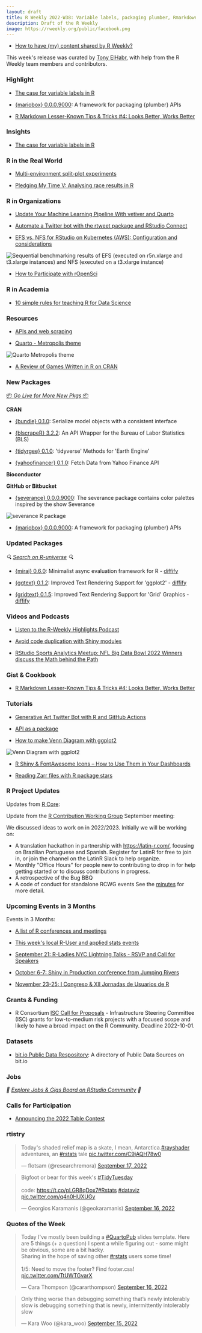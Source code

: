 ```yaml
---
layout: draft
title: R Weekly 2022-W38: Variable labels, packaging plumber, Rmarkdown tips
description: Draft of the R Weekly
image: https://rweekly.org/public/facebook.png
---
```


+ [How to have (my) content shared by R Weekly?](https://github.com/rweekly/rweekly.org#how-to-have-my-content-shared-by-r-weekly)

This week's release was curated by [Tony ElHabr](https://twitter.com/TonyElHabr), with help from the R Weekly team members and contributors.

### Highlight

+ [The case for variable labels in R](https://www.pipinghotdata.com/posts/2022-09-13-the-case-for-variable-labels-in-r)

+ [{mariobox} 0.0.0.9000](https://github.com/ThinkR-open/mariobox): A framework for packaging {plumber} APIs

+ [R Markdown Lesser-Known Tips & Tricks #4: Looks Better, Works Better](https://www.rstudio.com/blog/r-markdown-tips-tricks-4-looks-better-works-better/)

### Insights

+ [The case for variable labels in R](https://www.pipinghotdata.com/posts/2022-09-13-the-case-for-variable-labels-in-r)

### R in the Real World

+ [Multi-environment split-plot experiments](https://www.statforbiology.com/2022/stat_lmm_2-wayssplitrepeated/)

+ [Pledging My Time V: Analysing race results in R](https://quantixed.org/2022/09/12/pledging-my-time-v-analysing-race-results-in-r/)

### R in Organizations

+ [Update Your Machine Learning Pipeline With vetiver and Quarto](https://www.rstudio.com/blog/update-your-machine-learning-pipeline-with-vetiver-and-quarto/)

+ [Automate a Twitter bot with the rtweet package and RStudio Connect](https://rviews.rstudio.com/2022/09/13/automate-a-twitter-bot-with-rtweet-and-rstudio-connect/)

+ [EFS vs. NFS for RStudio on Kubernetes (AWS): Configuration and considerations](https://www.cynkra.com/blog/2022-09-14-rstudio-efs-nfs/)

![Sequential benchmarking results of EFS (executed on r5n.xlarge and t3.xlarge instances) and NFS (executed on a t3.xlarge instance)](https://raw.githubusercontent.com/rweekly/image/master/2022/W38/efs-nfs-sequential_600.png)

+ [How to Participate with rOpenSci](https://ropensci.org/blog/2022/09/13/contributing-ropensci/)

### R in Academia

+ [10 simple rules for teaching R for Data Science](https://ttimbers.github.io/10-simple-rules-for-teaching-R-for-Data-Science/10-simple-rules-for-teaching-r-for-data-science.html#1)

### Resources

+ [APIs and web scraping](https://talks.andrewheiss.com/2022-seacen/presentation/#/title-slide)

+ [Quarto - Metropolis theme](https://pat-s.me/quarto-metropolis-theme/)

![Quarto Metropolis theme](https://raw.githubusercontent.com/rweekly/image/master/2022/W38/quart-metropolis_600.png)

+ [A Review of Games Written in R on CRAN](https://tankard.id/post/review-of-games-written-in-r/)

### New Packages

<p class="added-hostname"><a href="https://rweekly.org/live" target="_blank" class="externalLink">📦 <i>Go Live for More New Pkgs</i> 📦</a></p>

**CRAN**

+ [{bundle} 0.1.0](https://www.tidyverse.org/blog/2022/09/bundle-0-1-0/): Serialize model objects with a consistent interface

+ [{blscrapeR} 3.2.2](https://cran.r-project.org/package=blscrapeR): An API Wrapper for the Bureau of Labor Statistics (BLS)

+ [{tidyrgee} 0.1.0](https://cran.r-project.org/package=tidyrgee): 'tidyverse' Methods for 'Earth Engine'

+ [{yahoofinancer} 0.1.0](https://cran.r-project.org/package=yahoofinancer): Fetch Data from Yahoo Finance API

**Bioconductor**

**GitHub or Bitbucket**

+ [{severance} 0.0.0.9000](https://github.com/ivelasq/severance): The severance package contains color palettes inspired by the show Severance

![severance R package](https://raw.githubusercontent.com/rweekly/image/master/2022/W38/severance_600.png)

+ [{mariobox} 0.0.0.9000](https://github.com/ThinkR-open/mariobox): A framework for packaging {plumber} APIs

### Updated Packages

<i>🔍 [Search on R-universe](https://r-universe.dev/search/) 🔍</i>

+ [{mirai} 0.6.0](https://cran.r-project.org/package=mirai): Minimalist async evaluation framework for R - [diffify](https://diffify.com/R/mirai)

+ [{ggtext} 0.1.2](https://cran.r-project.org/package=ggtext): Improved Text Rendering Support for 'ggplot2'  - [diffify](https://diffify.com/R/ggtext)

+ [{gridtext} 0.1.5](https://cran.r-project.org/package=gridtext): Improved Text Rendering Support for 'Grid' Graphics - [diffify](https://diffify.com/R/gridtext)

### Videos and Podcasts

+ [Listen to the R-Weekly Highlights Podcast](https://rweekly.fireside.fm/)

+ [Avoid code duplication with Shiny modules](https://youtu.be/1sCQEpJzv1U)

+ [RStudio Sports Analytics Meetup: NFL Big Data Bowl 2022 Winners discuss the Math behind the Path](https://www.youtube.com/watch?v=1sPSvt3wmxs)

### Gist & Cookbook

+ [R Markdown Lesser-Known Tips & Tricks #4: Looks Better, Works Better](https://www.rstudio.com/blog/r-markdown-tips-tricks-4-looks-better-works-better/)

### Tutorials

+ [Generative Art Twitter Bot with R and GitHub Actions](https://www.willtybrad.com/posts/2022-09-15-generative-art-twitter-bot-with-r-and-github-actions/)

+ [API as a package](https://www.jumpingrivers.com/blog/api-as-a-package-structure/)

+ [How to make Venn Diagram with ggplot2](https://github.com/unarsezer/Football-Analytics/blob/main/Venn-Diagram/code.md)

![Venn Diagram with ggplot2](https://raw.githubusercontent.com/rweekly/image/master/2022/W38/venn-diagram_600.png)

+ [R Shiny & FontAwesome Icons – How to Use Them in Your Dashboards](https://appsilon.com/r-shiny-fontawesome-icons/)

+ [Reading Zarr files with R package stars](https://www.r-spatial.org//r/2022/09/13/zarr.html)

<!--<div class="post-more-begin></div><div class="post-more-end"></div>-->

### R Project Updates

Updates from [R Core](http://developer.r-project.org/blosxom.cgi/R-devel/NEWS):

Update from the [R Contribution Working Group](https://contributor.r-project.org/working-group) September meeting:

We discussed ideas to work on in 2022/2023. Initially we will be working on:
 - A translation hackathon in partnership with https://latin-r.com/, focusing on Brazilian Portuguese and Spanish. Register for LatinR for free to join in, or join the channel on the LatinR Slack to help organize.
 - Monthly "Office Hours" for people new to contributing to drop in for help getting started or to discuss contributions in progress.
 - A retrospective of the Bug BBQ
 - A code of conduct for standalone RCWG events
See the [minutes](https://github.com/r-devel/rcontribution/blob/main/team_minutes/2022-09-16.md) for more detail. 

### Upcoming Events in 3 Months

Events in 3 Months:

+ [A list of R conferences and meetings](https://jumpingrivers.github.io/meetingsR/events.html)

+ [This week's local R-User and applied stats events](https://community.rstudio.com/c/irl)

+ [September 21: R-Ladies NYC Lightning Talks - RSVP and Call for Speakers](https://www.meetup.com/rladies-newyork/events/287520144/)

+ [October 6-7: Shiny in Production conference from Jumping Rivers](https://shiny-in-production.jumpingrivers.com/)

+ [November 23-25: I Congreso & XII Jornadas de Usuarios de R](http://r-es.org/12jr/)

### Grants & Funding

+ R Consortium [ISC Call for Proposals](https://www.r-consortium.org/all-projects/call-for-proposals) - Infrastructure Steering Committee (ISC) grants for low-to-medium risk projects with a focused scope and likely to have a broad impact on the R Community. Deadline 2022-10-01.

### Datasets

+  [bit.io Public Data Respository](https://github.com/bitdotioinc/public-data): A directory of Public Data Sources on bit.io 

### Jobs

<i>💼 [Explore Jobs & Gigs Board on RStudio Community](https://community.rstudio.com/c/jobs/) 💼</i>

### Calls for Participation

+ [Announcing the 2022 Table Contest](https://www.rstudio.com/blog/rstudio-table-contest-2022/)

### rtistry

<blockquote class="twitter-tweet"><p lang="en" dir="ltr">Today&#39;s shaded relief map is a skate, I mean, Antarctica.<a href="https://twitter.com/hashtag/rayshader?src=hash&amp;ref_src=twsrc%5Etfw">#rayshader</a> adventures, an <a href="https://twitter.com/hashtag/rstats?src=hash&amp;ref_src=twsrc%5Etfw">#rstats</a> tale <a href="https://t.co/C9jAQH78w0">pic.twitter.com/C9jAQH78w0</a></p>&mdash; flotsam (@researchremora) <a href="https://twitter.com/researchremora/status/1571172687111757824?ref_src=twsrc%5Etfw">September 17, 2022</a></blockquote> <script async src="https://platform.twitter.com/widgets.js" charset="utf-8"></script> 

<blockquote class="twitter-tweet"><p lang="en" dir="ltr">Bigfoot or bear for this week&#39;s <a href="https://twitter.com/hashtag/TidyTuesday?src=hash&amp;ref_src=twsrc%5Etfw">#TidyTuesday</a><br><br>code: <a href="https://t.co/pLGR8qDox7">https://t.co/pLGR8qDox7</a><a href="https://twitter.com/hashtag/Rstats?src=hash&amp;ref_src=twsrc%5Etfw">#Rstats</a> <a href="https://twitter.com/hashtag/dataviz?src=hash&amp;ref_src=twsrc%5Etfw">#dataviz</a> <a href="https://t.co/q4n0HUXUGy">pic.twitter.com/q4n0HUXUGy</a></p>&mdash; Georgios Karamanis (@geokaramanis) <a href="https://twitter.com/geokaramanis/status/1570799170084302849?ref_src=twsrc%5Etfw">September 16, 2022</a></blockquote> <script async src="https://platform.twitter.com/widgets.js" charset="utf-8"></script> 

### Quotes of the Week

<blockquote class="twitter-tweet"><p lang="en" dir="ltr">Today I&#39;ve mostly been building a <a href="https://twitter.com/hashtag/QuartoPub?src=hash&amp;ref_src=twsrc%5Etfw">#QuartoPub</a> slides template. Here are 5 things (+ a question) I spent a while figuring out - some might be obvious, some are a bit hacky. <br>Sharing in the hope of saving other <a href="https://twitter.com/hashtag/rstats?src=hash&amp;ref_src=twsrc%5Etfw">#rstats</a> users some time!<br><br>1/5: Need to move the footer? Find footer.css! <a href="https://t.co/TtUWTGvarX">pic.twitter.com/TtUWTGvarX</a></p>&mdash; Cara Thompson (@cararthompson) <a href="https://twitter.com/cararthompson/status/1570893059080220672?ref_src=twsrc%5Etfw">September 16, 2022</a></blockquote> <script async src="https://platform.twitter.com/widgets.js" charset="utf-8"></script> 

<blockquote class="twitter-tweet"><p lang="en" dir="ltr">Only thing worse than debugging something that’s newly intolerably slow is debugging something that is newly, intermittently intolerably slow</p>&mdash; Kara Woo (@kara_woo) <a href="https://twitter.com/kara_woo/status/1570486410192498688?ref_src=twsrc%5Etfw">September 15, 2022</a></blockquote> <script async src="https://platform.twitter.com/widgets.js" charset="utf-8"></script> 
